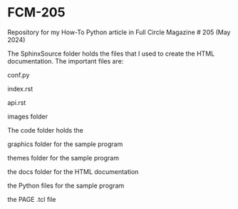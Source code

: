 # FCM-205

Repository for my How-To Python article in Full Circle Magazine # 205 (May 2024)

The SphinxSource folder holds the files that I used to create the HTML documentation.  The important files are:

  conf.py

  index.rst

  api.rst

  images folder



The code folder holds the

  graphics folder for the sample program

  themes folder for the sample program

  the docs folder for the HTML documentation

  the Python files for the sample program

  the PAGE .tcl file
